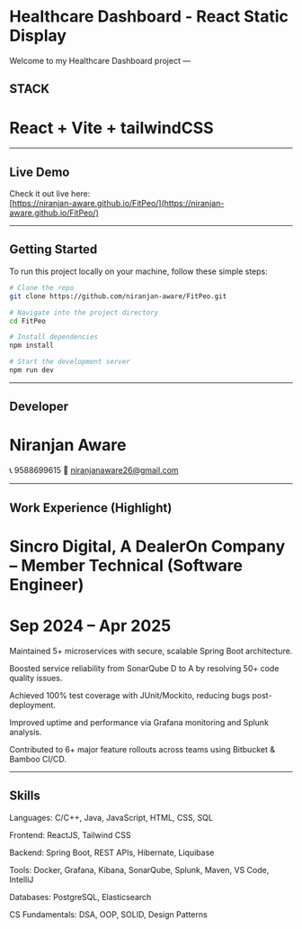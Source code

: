 # Healthcare Dashboard - React Static Display

Welcome to my Healthcare Dashboard project — 

## STACK
# React + Vite + tailwindCSS

---

## Live Demo

Check it out live here:  
[https://niranjan-aware.github.io/FitPeo/](https://niranjan-aware.github.io/FitPeo/)

---

## Getting Started

To run this project locally on your machine, follow these simple steps:

```bash
# Clone the repo
git clone https://github.com/niranjan-aware/FitPeo.git

# Navigate into the project directory
cd FitPeo

# Install dependencies
npm install

# Start the development server
npm run dev

```

---

## Developer

# Niranjan Aware

📞 9588699615
📧 [niranjanaware26@gmail.com](niranjanaware26@gmail.com)


---


## Work Experience (Highlight)

# Sincro Digital, A DealerOn Company – Member Technical (Software Engineer)
# Sep 2024 – Apr 2025

Maintained 5+ microservices with secure, scalable Spring Boot architecture.

Boosted service reliability from SonarQube D to A by resolving 50+ code quality issues.

Achieved 100% test coverage with JUnit/Mockito, reducing bugs post-deployment.

Improved uptime and performance via Grafana monitoring and Splunk analysis.

Contributed to 6+ major feature rollouts across teams using Bitbucket & Bamboo CI/CD.


---


## Skills

Languages: C/C++, Java, JavaScript, HTML, CSS, SQL

Frontend: ReactJS, Tailwind CSS

Backend: Spring Boot, REST APIs, Hibernate, Liquibase

Tools: Docker, Grafana, Kibana, SonarQube, Splunk, Maven, VS Code, IntelliJ

Databases: PostgreSQL, Elasticsearch

CS Fundamentals: DSA, OOP, SOLID, Design Patterns

